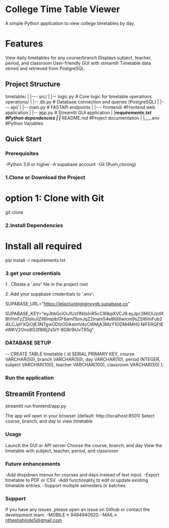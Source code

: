# College Time Table Viewer

A simple Python application to view college timetables by day.
# Features
View daily timetables for any course/branch
Displays subject, teacher, period, and classroom
User-friendly GUI with streamlit
Timetable data stored and retrieved from PostgreSQL

## Project Structure


timetable/
|
|--- src/
|    |-- logic.py         # Core logic for timetable operations
operations/
|    |-- db.py      # Database connection and queries (PostgreSQL)
| 
|--- api/
|   |-- main.py    # FASTAPI endpoints 
|
|--- frontend/       #Frontend web application
|    |-- app.py     # Streamlit GUI application
|
|___requirements.txt  #Python dependencies
|
|___ README.md        #Project documentation
|
|___.env             #Python Variables


## Quick Start

### Prerequisites
-Python 3.8 or higher
-A supabase account
-Git (Push,cloning)

### 1.Clone or Download the Project
# option 1: Clone with Git
git clone<repository-url>

### 2.Install Dependencies

# Install all required 
pip install -r requirements.txt

### 3.get your credentials

1 . CReate a '.env' file in the project root

2 .Add your supabase credentials to '.env':

SUPABASE_URL="https://jelazjiunbjgigjnxygb.supabase.co"

SUPABASE_KEY="eyJhbGciOiJIUzI1NiIsInR5cCI6IkpXVCJ9.eyJpc3MiOiJzdXBhYmFzZSIsInJlZiI6ImplbGF6aml1bmJqZ2lnam54eWdiIiwicm9sZSI6ImFub24iLCJpYXQiOjE3NTgwODIzODAsImV4cCI6MjA3MzY1ODM4MH0.NlFERQFtEeWKV2Ono8G3f8l6j2sSiY-8G8r9iUvTR5g"


### DATABASE SETUP
-- CREATE TABLE timetable (
    id SERIAL PRIMARY KEY,
    course VARCHAR(50),
    branch VARCHAR(50),
    day VARCHAR(10),
    period INTEGER,
    subject VARCHAR(100),
    teacher VARCHAR(100),
    classroom VARCHAR(50)
 );



### Run the application

## Streamlit Frontend
streamlit run frontend/app.py

The app will open in your browser (default: http://localhost:8501)
Select course, branch, and day to view timetable



### Usage
Launch the GUI or API server
Choose the course, branch, and day
View the timetable with subject, teacher, period, and classroom


### Future enhancements

-Add dropdown menus for courses and days instead of text input.
-Export timetable to PDF or CSV.
-Add functionality to edit or update existing timetable entries.
-Support multiple semesters or batches.

### Support
 If you have any issues ,please open an issue on Github or contact the development team.
 -MOBILE-> 9494940920.
 -MAIL-> ritheshshinde5@gmail.com